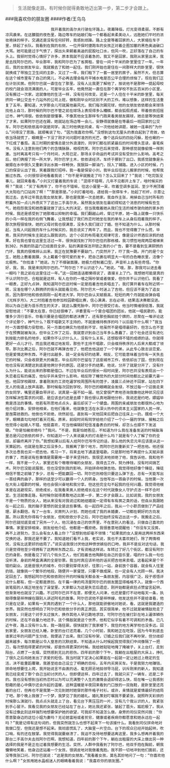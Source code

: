> 生活就像走路，有时候你就得勇敢地迈出第一步，第二步才会跟上。

###我喜欢你的朋友圈
####作者/王乌乌

						我开着我的高尔夫行驶在环路上。夜幕降临，灯光变得柔弱，不断有凉风袭来。在这朦胧的夜色里，路边等车的姑娘们每一个都看起来柔美动人，远胜她们平时的浓妆艳抹的样子。交通还是没有任何好转，我感到烦躁。路上全是等着回家的人，大家缩在车子里，排起了长队。我看到在我的右侧，一位开保时捷跑车的女孩正对着企图加塞的黑色奥迪破口大骂。她可能是过于气愤了，探出头来朝着奥迪的屁股吐口水，但风一吹，正好落在了自己的车头上。我顿时觉得心情好了许多，原本我就不应该着急的，我又不是回家，我刚从家里出来，我是去找阿尔巴的。毕业那年，我和阿尔巴为了省房租，曾在一间十平米的卧室里住了一年。一年后，我的女朋友毕业，我就搬去了和她一起住。我们刚开始也是住在一间那样大的卧室里，很快就换成了带独立卫生间的主卧，又过了一年，我们租下了一套一居室的房子，虽然不大，但总算在这个城市里有了自己的窝儿，不必再去理会每月平摊水电是否公平合理的烦恼了。现在我们正在计划买房。但阿尔巴就一直住在了那里。没有人比我更了解他了，按说他不是那种一提起母校的校门就会泪流满面的人，可是毕业五年，他竟然就一直住在那个离学校不到五百米的小区里，没有搬过一次家。这就像他的生活一样，没有任何改变。还是一个人住在十平米的卧室里，每天挤同一辆公交去十几站外的公司上班，做和刚毕业时区别不大的工作。难以想象，这样的生活重复了五年。要知道，大学那会儿可就属他最风光。我们每次踢完球，他的女朋友依依都会来球场找他上自习，那时候的阿尔巴不管之前在球场上表现得多么糟糕，都会狐假虎威，带着依依招摇过市，神气得很。依依倒是很懂事，不像其他女生那样专门跑来看男朋友踢球，她总是等快结束了才来，如果阿尔巴还在踢，她就站在场边等一会儿，安静得就像是在等最后一班回家的公交车。阿尔巴和依依高中就是同学。高三时他俩坐同桌，有一次他给她讲题，被她一连串的“为什么”问得没了思路，就顺嘴说了句，“因为我喜欢你啊。”没想到这句无厘头的表白起到了奇效，依依当场就慌了，眼睛里一下没了刚才问问题时凌厉的光芒，像个逃兵似的四处闪躲，脸也唰的一下红成了番茄。高三时期的爱情总是分外浪漫的，同学们都在抓紧最后的时间埋头苦读，奋笔疾书，没有人注意到他们两个的含情脉脉，相视而笑。阿尔巴后来觉得，那种感觉就像偷情一样刺激。当时离高考只有一个月时间，大局已定，那场关乎命运的考试并没有受到什么影响。高考之后，他们俩报了同一所大学，阿尔巴学土木，依依读经济。车终于挪到了出口，我感觉就像是头被摁在水中很久又重新浮出水面一样畅快，我狠踩一脚油门，拐入了辅路。进入小区的时候，门口的保安认出了我，笑着跟我打招呼。我一看是保安小刘，我毕业后往这儿搬家的时候，他帮我搬过东西。小刘很惊讶地看着我说：“你不是早就搬走了吗？怎么又回来了？”我说：“吃完饭没事儿，就回来看看。”小刘又打量着我的车说：“混得不错啊，几年不见都开上车了，啥时候买的啊？”我说：“买了有两年了，你不也不错嘛，往这小屋里一呆，吹着空调多滋润，至少不用顶着大太阳在门口站岗了啊！”“那是那是。”小刘打着哈哈，递给我一张停车卡，抬起了栏杆，示意让我过去。去年过年我去我女朋友家，那也是我第一次去她家。我自作主张，用掉自己当时所有的积蓄外加一点儿外债买下了这台二手高尔夫。虽然我女朋友在最初得知这个消息的时候有些生气，她抱怨我没和她商量就做了这么大的决定，但当我载着她从我们生活的城市驶向她的家乡的时候，我还是感受到了她那难以抑制的幸福。我们翻越山岭，穿过平原，她一路上就像一只快乐的小鸟一样在我的右侧飞舞着，让我想起了我们热恋时她坐在我的单车上从身后抱着我的样子。那次旅程很愉快，她的父母对我也很满意，没多久我们就订了婚。但不知道为什么，从那时候起，当有人问起我的车什么时候买的，我总说买了两年了。而且，我也不觉得撒了什么慌，毕竟，我买的时候车主就这么跟我说的。这个小区的布局毫无规律可言，像是设计师酒后涂鸦的结果。好在我也曾在这里生活过一年，很快就找到了阿尔巴住的那栋楼。我习惯性地爬两层楼梯来到302，外面的防盗门已经面目全非，贴的满是保洁开锁之类的小广告，要不是看到生满铜锈的门环，我真的很难辨认出来。我正在犹豫要不要敲门，门突然开了，吓了我一跳。开门的是个女生，她脸上敷着面膜，头上戴着个很可爱的发卡，把自己裹在明显大一号的白色睡衣里，活像个北极熊。“你找谁？”她说。为了不撑破面膜，她极力控制着口型，声音听上去有些奇怪。“你好，我，我，我是来找阿尔巴的。”“阿尔巴？不认识这个人。”她说。“哦，那，那我可以进去看一眼吗？我之前在这里住过一年。”这一回她连话都懒得说了，直接关上了门。我想她可能是真的不认识阿尔巴，合租就是这样，有人在你的一墙之隔吵架或者做爱，但你并不认识他们。我看了一眼表，正好九点钟，我知道阿尔巴这时候一定是抱着吉他卖唱去了。我打算开着车在附近转一转，没准在哪个人群拥挤的街头就能看见他。阿尔巴大一时迷上了吉他，但应该不是为了追女孩，因为那时他和依依刚刚一起考进大学。阿尔巴自认天赋极高，短短的两个月就能自弹自唱《光辉岁月》。大二时抱着吉他参加校园歌唱比赛，信心满满，志在必得，结果连决赛都没进。刚以为自己是为音乐而生的天才，就这么腹死胎中，阿尔巴很受打击。他当时情绪很低落，我就安慰他说：“不要太在意，你已经很棒了。评委里有一个是合唱团的团长，他就一唱民歌的，能懂多少流行音乐，你看只要是合唱团的都进决赛了。还有那些胸前挂个牌的，总聚在一堆评论这个评论那个，神气什么？既不唱歌又不主持的，不就是维持秩序的吗？以后能干什么啊？”我当时一方面想极力安慰他，另一方面也确实为他感到不甘，他虽然不是唱得最好的，但怎么也不至于在预赛就被淘汰。但毕业工作了之后，我就意识到自己当年多么愚蠢了，这个社会还没有进化到按能力排名的地步，如果你不认识什么人，没有什么关系，还想取得不错的成绩的话，你就得更好一点儿才行。而且我还难过地发现，那些不主持不唱歌，只会维持秩序的人后来大都成了领导。那次比赛之后，阿尔巴就不再弹吉他了，他把吉他送给了一个学弟，从此专心致志谈恋爱。但是爱情这种东西，不是付出越多，就一定会有好的结果，相反，它可能意味着当你有一天失去它的时候，只会收获更大的痛苦。毕业后阿尔巴留在了这座城市工作，依依却出了国，但到现在他也没有说清楚这到底是他俩分手的原因，还是分手的结果。他说，分开了就是分开了，没有什么为什么，能说出来的那都是借口。不过在毕业后的很长一段时间里，阿尔巴并没有表现出一个失恋者应有的痛苦，他似乎并未受什么影响，相反除了睡觉外的大部分时间他都比之前要亢奋一些。他回学校踢球，拿着刚发的工资吃遍学校周围所有的馆子，凌晨三点钟还不回家，站在四下无人的街道上放声高歌。那时候每次回到学校，阿尔巴的眼睛就会发绿，不放过每一个迎面走来的女同学，嘴里还要自带评论，说真是一届不如一届。他又曾很严肃地咨询我像他这种状况应该怎样解决性需求的问题，是应该去约还是去嫖？我也很认真地跟他分析，我说还是约吧，嫖娼毕竟是违法的事情。他若有所思地点点头，最后却买了一个硬盘。周围的亲戚朋友也都很热心地为他介绍对象，安排他相亲，在他们看来，他就像生活在水深火热中的资本主义国家的人民一样，是亟需拯救的。他倒也不拒绝，欣然前往。直到有一天他回来后把自己往床上一扔，摆成一个大字，眼睛直勾勾地盯着天花板。原来，前段时间有同学给他介绍了一个小一届的学妹，接触之后他觉得小姑娘人不错，他挺喜欢，可当他编辑好短信准备表白的时候，却怎么也摁不下发送键。“你是怕被拒绝吗？”我问。“不是，我是怕她答应，不知道为什么我在准备发送的时候脑海里总是闪过依依的样子。你知道对一个人来说最大的打击是什么吗？就是有个人了解了你的全部，却最终离开了你。”我想如果以后有人给阿尔巴写传记的话，那么他的失恋元年应该是从这一天算起的。也就是在那之后没多久，我搬离了那个地方，而阿尔巴则重新买了一把吉他。他还很多次怂恿我也买一把吉他，练习一下，将来去地下通道里唱歌。只是那时他不再提什么天赋异禀的事了，而是说有些事情是需要用一辈子来坚持的。我很坚决地拒绝了他，我告诉他，我和他不一样，我不是一个人，家里还有个嗷嗷待哺的女朋友，我得去工作，努力挣钱，没有时间搞艺术。阿尔巴没能说服我，但也没受到我的影响，开始拼命地弹吉他。我觉得他好像个赌徒，赌徒相信不管之前输了多少，总有一把能赢回一切。阿尔巴则相信只要这么弹下去，总有一天能写出一首经典的曲子，那样的话至少可以赢得一个人的转身。当他写出一首曲子的时候，当他第一次在大街上唱歌的时候，他也会很兴奋地和我分享。但这些完全勾不起我的任何兴趣，我觉得他根本是在逃避现实，拒绝成长，在我看来男人拒绝成长在这个时代就像女人守护贞洁一样不合时宜。生活就像走路，有时候你就得勇敢地迈出第一步，第二步才会跟上。比如说我，我的女朋友不是一个物质的女人，她从来没有对我说过和她结婚就一定得有车有房之类的话，但自从我跟她在一起之后，我的脑子里想的就全是这些事情。在一起四年之后，我从一个小职员做到了产品经理，薪水翻倍，有了一台车，买房列入计划，而她也成了我的未婚妻，一切都在朝好的方向发展。所以首先你得有个女朋友，但和依依分手之后，阿尔巴始终没有迈出这一步。我搬走之后，阿尔巴就彻底变成了另外一个人，他沉浸在自己的世界里，不在意别人的看法，只做自己喜欢的事情。家里安排相亲，朋友给他介绍，他都是一概拒绝。我很善意地提醒他：“你没车又没房，再不上进努力，怎么会有女人看上你？”没想到他却毫不领情：“如果我的女人是用这两样东西来交换的话，那我还是不要了。我知道她们看不上我，老实说，我也不太喜欢她们，除了两情相悦，没有比这更好的结局了。”说实话我很讨厌他这种愤世嫉俗的口吻，我并不是反对这句话，我只是觉得他至少得拥有了这两样东西之后，才有资格这样说。车转过了好几个街区，都没有阿尔巴的身影。倒是看见了好几个街头艺人，他们抱着吉他陶醉在自己的音乐里，唱的什么我一句也没听清，身前的琴盒满满的全是钞票。我当时真应该听他的话买把吉他来卖唱，这看起来是个不错的副业。这是座很大的城市，你只要别穿得太好，往那儿一站，身前放个容器，就会有人往里扔钱，就像挑一个繁华的地段，随便开一家餐馆，只要不做成屎，也一定会有人光顾一样。我决定回去了。我想起阿尔巴和依依刚分开的时候每天都会发一条朋友圈，内容很广泛，段子感悟评论什么都有，但一定都是原创。在千篇一律的鸡汤里阿尔巴的朋友圈显得格格不入，就像一个西装笔挺的人端正地坐在了澡堂里。大家都认为这是失恋后遗症，刚开始都是疯狂点赞留言起哄，但渐渐地也就没了兴趣。不过阿尔巴并不在意，即便无人问津，也还是雷打不动地每天一条，执拗得像是祥林嫂在跟别人讲述阿毛的故事。阿尔巴说他不是祥林嫂，他发这些并不是给谁看，他只是在记录，如果有一天真的遇到了一个什么人，那他就能骄傲地对她说，看，这就是我建造的世界。我突然也想明白了阿尔巴和依依分手的真正原因，其实很简单，他不过就是被情敌抢走了女朋友，只是这个对手太过强大，换作其他人早已跪地求饶，可阿尔巴在被打趴在地上遍体鳞伤的时候，还在不自量力地还手。这个情敌就是这个世界，他和它似乎有着不可调和的矛盾。已几近午夜，路上没有什么车，我一路狂飙，很快就到了我家楼下，我住的地方离学校也没多远。回到家里，女朋友已经入睡，卧室的台灯还亮着。几个小时前，我和她正在吃饭，因为今年到底去谁家过年的问题产生分歧，我便逃了出来。我们没有吵架，订婚之后我们就不再吵架，但分歧却越来越多，每次都是以令人窒息的沉默结束。不知道从什么时候起我觉得我们中间像隔了一把刀，每次想抱得更紧的时候，却是伤得更深的时候。我给她轻轻地掩了掩被子，关上台灯，走到阳台，点燃了一支烟，突然感到无比的悲伤。四年前的那个下午，我躺在出租屋的大床上，挣扎了很久之后向她发出了求爱的短信。我当时就下定决心如果能在一起就一定让她过上稳定的生活，决不能重蹈覆辙，我甚至给自己设立了明确的目标，五年内买房买车。于是我努力地赚钱，拼命地想要往上爬，我开始说言不由衷的话，毫无顾忌地拍领导马屁，训斥刚来的新人，我知道我已经变成了那个自己当初讨厌的人。但即便这样，四年过去了，我就只买了一辆车，还是二手的。我也没有想到当初热恋时以为可以充满整个人生的激情会退却得这么快，现在唯一让我感到慰藉的是心中偶尔还会升起的温暖，这种温暖是半夜回来看到门口放的一双拖鞋，是卧室里还亮着的台灯，但再也不是我第一次见到她时她穿的那件格子衬衫。或许，亲情就是爱情最好的结局了吧。那个晚上我做了一个梦，我梦见了我的婚礼。婚礼策划叮嘱我不要紧张，就照昨天彩排的时候那么演就行。我点点头就走上了台，看见台下黑压压的一片，没有几个我认识的人，我紧张到手心冒汗。我看见我的女朋友已经站在了台上，她比我还紧张，皱起了眉头，尴尬极了。我从没有过像此刻这样强烈地想要保护她的欲望，可我却不知道怎么做。身旁的司仪突然问我：“你愿意娶身边的这位小姐为妻吗？无论她富裕或者贫穷，健康或者疾病你都愿意和她永远在一起吗？”我是记得有这句词的，但我突然就怎么也想不起来下一句该接什么。我看到司仪拼命地对我做口型，但我还是想不起来。我彻底慌乱了，大脑里一片空白。台下的观众已经开始起哄，吹口哨，有的还在鼓掌。我觉得我就要崩溃了，我迫不及待地想要逃离这里，我多么想再开着我的那台二手高尔夫去找阿尔巴啊，我想知道，四年前的那个下午，躺在出租屋的大床上做出另一种选择的我是不是正在过着我想要的生活。突然，人群中我看到了阿尔巴，他双手抱在胸前，朝我慵懒地笑着，他身边还站着一个女孩，很调皮地对我做着鬼脸。我不顾一切地冲到他们面前，还没等我张口问，阿尔巴就说：“这是我的女朋友。”我看着女孩，莫名其妙地问了一句：“你喜欢他什么啊？”女孩用她水晶般迷人的眼睛看着我说：“我喜欢你的朋友圈。”			  		